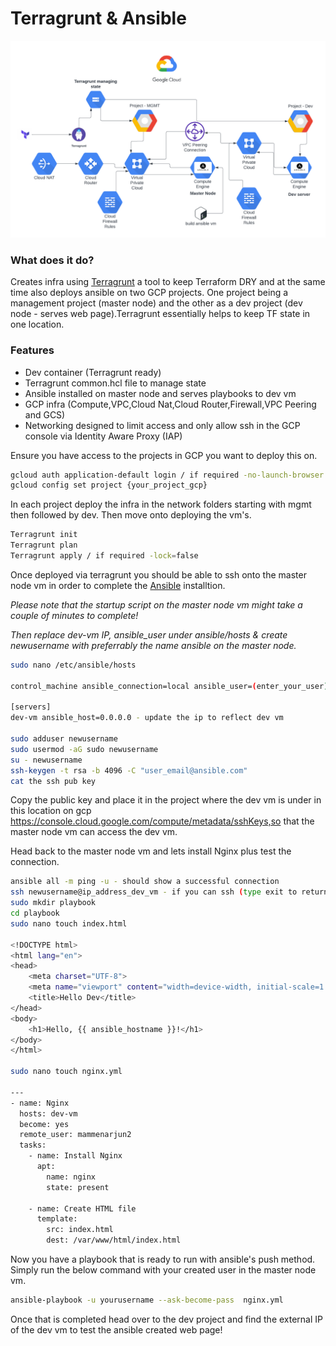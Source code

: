 
# Terragrunt & Ansible

![Image Alt Text](/design/terragrunt_ansible.png)

### What does it do?

Creates infra using [Terragrunt](https://terragrunt.gruntwork.io/) a tool to keep Terraform DRY and at the same time also deploys ansible on two GCP projects. One project being a management project (master node) and the other as a dev project (dev node - serves web page).Terragrunt
essentially helps to keep TF state in one location. 

### Features 

- Dev container (Terragrunt ready)
- Terragrunt common.hcl file to manage state
- Ansible installed on master node and serves playbooks to dev vm
- GCP infra (Compute,VPC,Cloud Nat,Cloud Router,Firewall,VPC Peering and GCS)
- Networking designed to limit access and only allow ssh in the GCP 
  console via Identity Aware Proxy (IAP)

Ensure you have access to the projects in GCP you want to deploy this on.

```sh
gcloud auth application-default login / if required -no-launch-browser
gcloud config set project {your_project_gcp}
```

In each project deploy the infra in the network folders starting with mgmt then followed by dev. Then
move onto deploying the vm's.

```sh
Terragrunt init
Terragrunt plan
Terragrunt apply / if required -lock=false
```

Once deployed via terragrunt you should be able to ssh onto the master node vm in order 
to complete the [Ansible](https://docs.ansible.com/) installtion.

*Please note that the startup script on the master node vm might take a couple of minutes to complete!*

*Then replace dev-vm IP, ansible_user under ansible/hosts & create newusername with preferrably the name ansible on the master node.*

```sh
sudo nano /etc/ansible/hosts

control_machine ansible_connection=local ansible_user=(enter_your_user) - update with user you will be creating

[servers]
dev-vm ansible_host=0.0.0.0 - update the ip to reflect dev vm

sudo adduser newusername
sudo usermod -aG sudo newusername
su - newusername
ssh-keygen -t rsa -b 4096 -C "user_email@ansible.com"
cat the ssh pub key 
```
Copy the public key and place it in the project where the dev 
vm is under in this location on gcp https://console.cloud.google.com/compute/metadata/sshKeys,so that the master node vm can access the dev vm.

Head back to the master node vm and lets install Nginx plus test the connection.
```sh
ansible all -m ping -u - should show a successful connection
ssh newusername@ip_address_dev_vm - if you can ssh (type exit to return back to master vm)
sudo mkdir playbook
cd playbook
sudo nano touch index.html

<!DOCTYPE html>
<html lang="en">
<head>
    <meta charset="UTF-8">
    <meta name="viewport" content="width=device-width, initial-scale=1.0">
    <title>Hello Dev</title>
</head>
<body>
    <h1>Hello, {{ ansible_hostname }}!</h1>
</body>
</html>

sudo nano touch nginx.yml

---
- name: Nginx
  hosts: dev-vm
  become: yes
  remote_user: mammenarjun2
  tasks:
    - name: Install Nginx
      apt:
        name: nginx
        state: present

    - name: Create HTML file
      template:
        src: index.html
        dest: /var/www/html/index.html

```
Now you have a playbook that is ready to run with ansible's push method. 
Simply run the below command with your created user in the master node vm.

```sh
ansible-playbook -u yourusername --ask-become-pass  nginx.yml
```

Once that is completed head over to the dev project and find the 
external IP of the dev vm to test the ansible created web page!
